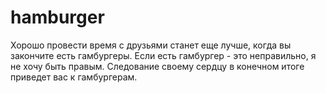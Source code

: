 # hamburger
Хорошо провести время с друзьями станет еще лучше, когда вы закончите есть гамбургеры.
Если есть гамбургер - это неправильно, я не хочу быть правым.
Следование своему сердцу в конечном итоге приведет вас к гамбургерам.
